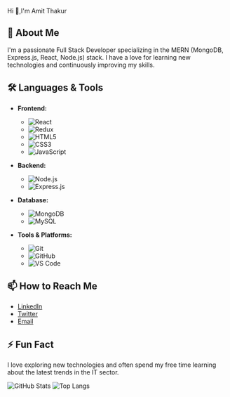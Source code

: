Hi 👋,I'm Amit Thakur

## 🚀 About Me

I'm a passionate Full Stack Developer specializing in the MERN (MongoDB, Express.js, React, Node.js) stack. I have a love for learning new technologies and continuously improving my skills.

## 🛠️ Languages & Tools

- **Frontend:** 
  - ![React](https://img.shields.io/badge/-React-61DAFB?logo=react&logoColor=white)
  - ![Redux](https://img.shields.io/badge/-Redux-764ABC?logo=redux&logoColor=white)
  - ![HTML5](https://img.shields.io/badge/-HTML5-E34F26?logo=html5&logoColor=white)
  - ![CSS3](https://img.shields.io/badge/-CSS3-1572B6?logo=css3&logoColor=white)
  - ![JavaScript](https://img.shields.io/badge/-JavaScript-F7DF1E?logo=javascript&logoColor=white)

- **Backend:** 
  - ![Node.js](https://img.shields.io/badge/-Node.js-339933?logo=node.js&logoColor=white)
  - ![Express.js](https://img.shields.io/badge/-Express.js-000000?logo=express&logoColor=white)

- **Database:** 
  - ![MongoDB](https://img.shields.io/badge/-MongoDB-47A248?logo=mongodb&logoColor=white)
  - ![MySQL](https://img.shields.io/badge/-MySQL-4479A1?logo=mysql&logoColor=white)

- **Tools & Platforms:** 
  - ![Git](https://img.shields.io/badge/-Git-F05032?logo=git&logoColor=white)
  - ![GitHub](https://img.shields.io/badge/-GitHub-181717?logo=github&logoColor=white)
  - ![VS Code](https://img.shields.io/badge/-VS_Code-007ACC?logo=visual-studio-code&logoColor=white)


## 📫 How to Reach Me

- [LinkedIn](https://www.linkedin.com/in/amit-thakur-96b4462a9/)
- [Twitter](https://x.com/amit_thaku735)
- [Email](amitthakur14443@gmail.com)

## ⚡ Fun Fact

I love exploring new technologies and often spend my free time learning about the latest trends in the IT sector.

![GitHub Stats](https://github-readme-stats.vercel.app/api?username=your-github-username&show_icons=true&theme=radical)
![Top Langs](https://github-readme-stats.vercel.app/api/top-langs/?username=your-github-username&layout=compact&theme=radical)





